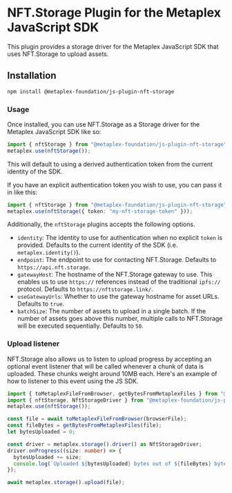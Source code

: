 # NFT.Storage Plugin for the Metaplex JavaScript SDK

This plugin provides a storage driver for the Metaplex JavaScript SDK that uses NFT.Storage to upload assets.

## Installation

```sh
npm install @metaplex-foundation/js-plugin-nft-storage
```

### Usage

Once installed, you can use NFT.Storage as a Storage driver for the Metaplex JavaScript SDK like so:

```ts
import { nftStorage } from "@metaplex-foundation/js-plugin-nft-storage";
metaplex.use(nftStorage());
```

This will default to using a derived authentication token from the current identity of the SDK.

If you have an explicit authentication token you wish to use, you can pass it in like this:

```ts
import { nftStorage } from "@metaplex-foundation/js-plugin-nft-storage";
metaplex.use(nftStorage({ token: "my-nft-storage-token" }));
```

Additionally, the `nftStorage` plugins accepts the following options.

- `identity`: The identity to use for authentication when no explicit `token` is provided. Defaults to the current identity of the SDK (i.e. `metaplex.identity()`).
- `endpoint`: The endpoint to use for contacting NFT.Storage. Defaults to `https://api.nft.storage`.
- `gatewayHost`: The hostname of the NFT.Storage gateway to use. This enables us to use `https://` references instead of the traditional `ipfs://` protocol. Defaults to `https://nftstorage.link/`.
- `useGatewayUrls`: Whether to use the gateway hostname for asset URLs. Defaults to `true`.
- `batchSize`: The number of assets to upload in a single batch. If the number of assets goes above this number, multiple calls to NFT.Storage will be executed sequentially. Defaults to `50`.

### Upload listener

NFT.Storage also allows us to listen to upload progress by accepting an optional event listener that will be called whenever a chunk of data is uploaded. These chunks weight around 10MB each. Here's an example of how to listener to this event using the JS SDK.

```ts
import { toMetaplexFileFromBrowser, getBytesFromMetaplexFiles } from "@metaplex-foundation/js";
import { nftStorage, NftStorageDriver } from "@metaplex-foundation/js-plugin-nft-storage";
metaplex.use(nftStorage());

const file = await toMetaplexFileFromBrowser(browserFile);
const fileBytes = getBytesFromMetaplexFiles(file);
let bytesUploaded = 0;

const driver = metaplex.storage().driver() as NftStorageDriver;
driver.onProgress((size: number) => {
  bytesUploaded += size;
  console.log(`Uploaded ${bytesUploaded} bytes out of ${fileBytes} bytes`);
});

await metaplex.storage().upload(file);
```
